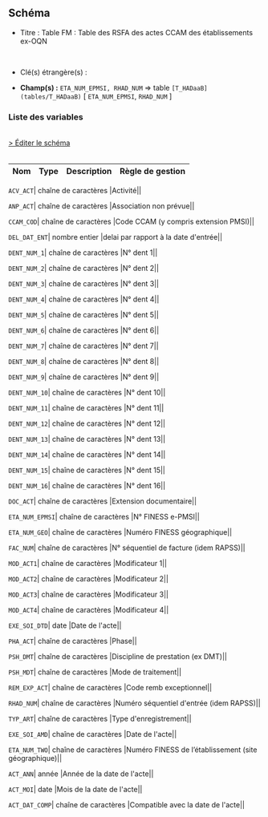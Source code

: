 ## Schéma


- Titre : Table FM : Table des RSFA des actes CCAM des établissements ex-OQN
<br />



- Clé(s) étrangère(s) : <br />

- **Champ(s) :** `ETA_NUM_EPMSI, RHAD_NUM`
  => table `[T_HADaaB](tables/T_HADaaB)` [ `ETA_NUM_EPMSI`, `RHAD_NUM` ]<br />

 
### Liste des variables
<br />
<div>
    <a href="https://gitlab.com/healthdatahub/applications-du-hdh/schema-snds/-/tree/master/schemas/T_HADaaFM/T_HADaaFM.json"
       target="_blank" rel="noopener noreferrer">> Éditer le schéma</a>
</div>
<br />

Nom | Type | Description | Règle de gestion
-|-|-|-



`ACV_ACT`| chaîne de caractères |Activité||

`ANP_ACT`| chaîne de caractères |Association non prévue||

`CCAM_COD`| chaîne de caractères |Code CCAM (y compris extension PMSI)||

`DEL_DAT_ENT`| nombre entier |delai par rapport à la date d'entrée||

`DENT_NUM_1`| chaîne de caractères |N° dent 1||

`DENT_NUM_2`| chaîne de caractères |N° dent 2||

`DENT_NUM_3`| chaîne de caractères |N° dent 3||

`DENT_NUM_4`| chaîne de caractères |N° dent 4||

`DENT_NUM_5`| chaîne de caractères |N° dent 5||

`DENT_NUM_6`| chaîne de caractères |N° dent 6||

`DENT_NUM_7`| chaîne de caractères |N° dent 7||

`DENT_NUM_8`| chaîne de caractères |N° dent 8||

`DENT_NUM_9`| chaîne de caractères |N° dent 9||

`DENT_NUM_10`| chaîne de caractères |N° dent 10||

`DENT_NUM_11`| chaîne de caractères |N° dent 11||

`DENT_NUM_12`| chaîne de caractères |N° dent 12||

`DENT_NUM_13`| chaîne de caractères |N° dent 13||

`DENT_NUM_14`| chaîne de caractères |N° dent 14||

`DENT_NUM_15`| chaîne de caractères |N° dent 15||

`DENT_NUM_16`| chaîne de caractères |N° dent 16||

`DOC_ACT`| chaîne de caractères |Extension documentaire||

`ETA_NUM_EPMSI`| chaîne de caractères |N° FINESS e-PMSI||

`ETA_NUM_GEO`| chaîne de caractères |Numéro FINESS  géographique||

`FAC_NUM`| chaîne de caractères |N° séquentiel de facture (idem RAPSS)||

`MOD_ACT1`| chaîne de caractères |Modificateur 1||

`MOD_ACT2`| chaîne de caractères |Modificateur 2||

`MOD_ACT3`| chaîne de caractères |Modificateur 3||

`MOD_ACT4`| chaîne de caractères |Modificateur 4||

`EXE_SOI_DTD`| date |Date de l'acte||

`PHA_ACT`| chaîne de caractères |Phase||

`PSH_DMT`| chaîne de caractères |Discipline de prestation (ex DMT)||

`PSH_MDT`| chaîne de caractères |Mode de traitement||

`REM_EXP_ACT`| chaîne de caractères |Code remb exceptionnel||

`RHAD_NUM`| chaîne de caractères |Numéro séquentiel d'entrée (idem RAPSS)||

`TYP_ART`| chaîne de caractères |Type d'enregistrement||

`EXE_SOI_AMD`| chaîne de caractères |Date de l'acte||

`ETA_NUM_TWO`| chaîne de caractères |Numéro FINESS de l’établissement (site géographique)||

`ACT_ANN`| année |Année de la date de l'acte||

`ACT_MOI`| date |Mois de la date de l'acte||

`ACT_DAT_COMP`| chaîne de caractères |Compatible avec la date de l'acte||
